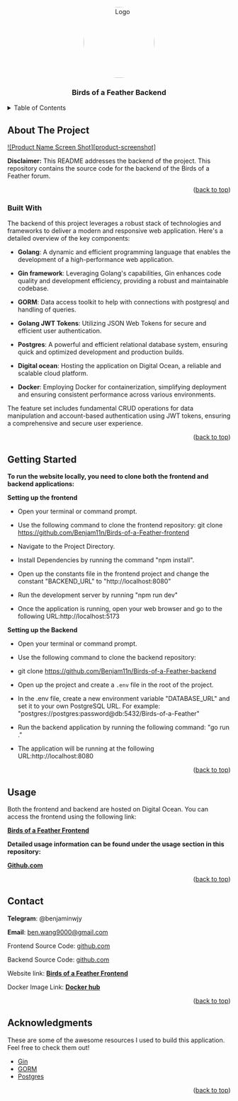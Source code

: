 <!-- PROJECT LOGO -->
<br />
<div align="center">
  <a href="https://github.com/benjam11n/Birds-of-a-Feather-backend">
    <img src="./public/Logo.jpg" alt="Logo" width="160" height="160" style="border-radius: 50%">
  </a>

  <h3 align="center">Birds of a Feather Backend</h3>
</div>

<!-- TABLE OF CONTENTS -->
<details>
  <summary>Table of Contents</summary>
  <ol>
    <li>
      <a href="#about-the-project">About The Project</a>
      <ul>
        <li><a href="#built-with">Built With</a></li>
      </ul>
    </li>
    <li><a href="#getting-started">Getting Started</a></li>
    <li><a href="#usage">Usage</a></li>
    <li><a href="#contact">Contact</a></li>
    <li><a href="#acknowledgments">Acknowledgments</a></li>
  </ol>
</details>

<!-- ABOUT THE PROJECT -->

## About The Project

[![Product Name Screen Shot][product-screenshot]](https://example.com)

**Disclaimer:** This README addresses the backend of the project. This repository contains the source code for the backend of the Birds of a Feather forum.

<p align="right">(<a href="#readme-top">back to top</a>)</p>

### Built With

The backend of this project leverages a robust stack of technologies and frameworks to deliver a modern and responsive web application. Here's a detailed overview of the key components:

- **Golang**: A dynamic and efficient programming language that enables the development of a high-performance web application.

- **Gin framework**: Leveraging Golang's capabilities, Gin enhances code quality and development efficiency, providing a robust and maintainable codebase.

- **GORM**: Data access toolkit to help with connections with postgresql and handling of queries.

- **Golang JWT Tokens**: Utilizing JSON Web Tokens for secure and efficient user authentication.

- **Postgres**: A powerful and efficient relational database system, ensuring quick and optimized development and production builds.

- **Digital ocean**: Hosting the application on Digital Ocean, a reliable and scalable cloud platform.

- **Docker**: Employing Docker for containerization, simplifying deployment and ensuring consistent performance across various environments.

The feature set includes fundamental CRUD operations for data manipulation and account-based authentication using JWT tokens, ensuring a comprehensive and secure user experience.

<p align="right">(<a href="#readme-top">back to top</a>)</p>

<!-- GETTING STARTED -->

## Getting Started

**To run the website locally, you need to clone both the frontend and backend applications:**

**Setting up the frontend**

- Open your terminal or command prompt.

- Use the following command to clone the frontend repository: git clone https://github.com/Benjam11n/Birds-of-a-Feather-frontend

- Navigate to the Project Directory.

- Install Dependencies by running the command "npm install".

- Open up the constants file in the frontend project and change the constant "BACKEND_URL" to "http://localhost:8080"

- Run the development server by running "npm run dev"

- Once the application is running, open your web browser and go to the following URL:http://localhost:5173

**Setting up the Backend**

- Open your terminal or command prompt.

- Use the following command to clone the backend repository:

- git clone https://github.com/Benjam11n/Birds-of-a-Feather-backend

- Open up the project and create a `.env` file in the root of the project.

- In the .env file, create a new environment variable "DATABASE_URL" and set it to your own PostgreSQL URL. For example: "postgres://postgres:password@db:5432/Birds-of-a-Feather"

- Run the backend application by running the following command: "go run ."

- The application will be running at the following URL:http://localhost:8080

<p align="right">(<a href="#readme-top">back to top</a>)</p>

<!-- USAGE EXAMPLES -->

## Usage

Both the frontend and backend are hosted on Digital Ocean. You can access the frontend using the following link:

[**Birds of a Feather Frontend**](https://birds-of-a-feather-c5xki.ondigitalocean.app)

**Detailed usage information can be found under the usage section in this repository:**

[**Github.com**](https://github.com/Benjam11n/Birds-of-a-Feather-frontend)

<p align="right">(<a href="#readme-top">back to top</a>)</p>

<!-- CONTACT -->

## Contact

**Telegram**: @benjaminwjy

**Email**: ben.wang9000@gmail.com

Frontend Source Code: [github.com](https://github.com/Benjam11n/Birds-of-a-Feather-frontend)

Backend Source Code: [github.com](https://github.com/Benjam11n/Birds-of-a-Feather-backend)

Website link: [**Birds of a Feather Frontend**](https://birds-of-a-feather-c5xki.ondigitalocean.app)

Docker Image Link: [**Docker hub**](https://hub.docker.com/repository/docker/benjamiiin/birds-of-a-feather-backend)

<p align="right">(<a href="#readme-top">back to top</a>)</p>

<!-- ACKNOWLEDGMENTS -->

## Acknowledgments

These are some of the awesome resources I used to build this application. Feel free to check them out!

- [Gin](https://github.com/gin-gonic/gin)
- [GORM](https://github.com/go-gorm/gorm)
- [Postgres](https://www.postgresql.org/)

<p align="right">(<a href="#readme-top">back to top</a>)</p>
